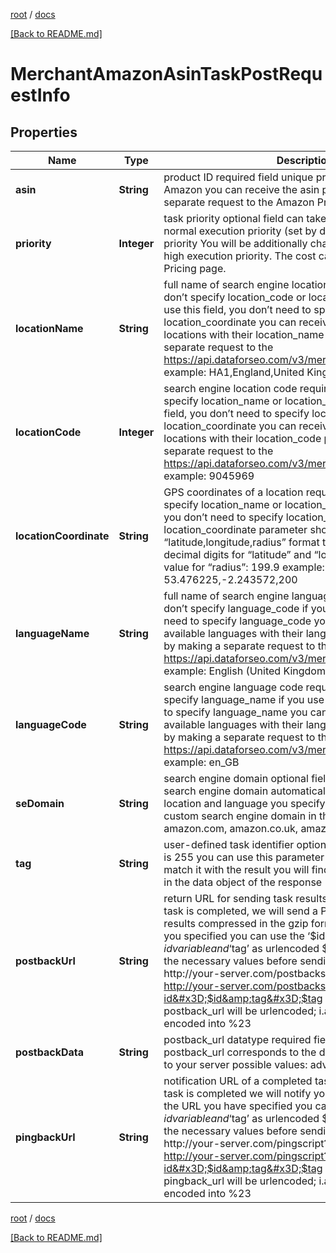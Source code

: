 [root](./../ "root") / [docs](./ "docs")

[[Back to README.md]](./../README.md "[Back to README.md]")

# MerchantAmazonAsinTaskPostRequestInfo

## Properties

| Name | Type | Description | Notes |
|------------ | ------------- | ------------- | -------------|
|**asin** | **String** | product ID required field unique product identifier (ASIN) in Amazon you can receive the asin parameter by making a separate request to the Amazon Products endpoint |  [optional] |
|**priority** | **Integer** | task priority optional field can take the following values: 1 – normal execution priority (set by default) 2 – high execution priority You will be additionally charged for the tasks with high execution priority. The cost can be calculated on the Pricing page. |  [optional] |
|**locationName** | **String** | full name of search engine location required field if you don’t specify location_code or location_coordinate if you use this field, you don’t need to specify location_code or location_coordinate you can receive the list of available locations with their location_name parameters by making a separate request to the https://api.dataforseo.com/v3/merchant/amazon/locations example: HA1,England,United Kingdom |  [optional] |
|**locationCode** | **Integer** | search engine location code required field if you don’t specify location_name or location_coordinate if you use this field, you don’t need to specify location_name or location_coordinate you can receive the list of available locations with their location_code parameters by making a separate request to the https://api.dataforseo.com/v3/merchant/amazon/locations example: 9045969 |  [optional] |
|**locationCoordinate** | **String** | GPS coordinates of a location required field if you don’t specify location_name or location_code if you use this field, you don’t need to specify location_name or location_code location_coordinate parameter should be specified in the “latitude,longitude,radius” format the maximum number of decimal digits for “latitude” and “longitude”: 7 the minimum value for “radius”: 199.9 example: 53.476225,-2.243572,200 |  [optional] |
|**languageName** | **String** | full name of search engine language required field if you don’t specify language_code if you use this field, you don’t need to specify language_code you can receive the list of available languages with their language_name parameters by making a separate request to the https://api.dataforseo.com/v3/merchant/amazon/languages example: English (United Kingdom) |  [optional] |
|**languageCode** | **String** | search engine language code required field if you don’t specify language_name if you use this field, you don’t need to specify language_name you can receive the list of available languages with their language_code parameters by making a separate request to the https://api.dataforseo.com/v3/merchant/amazon/languages example: en_GB |  [optional] |
|**seDomain** | **String** | search engine domain optional field we choose the relevant search engine domain automatically according to the location and language you specify however, you can set a custom search engine domain in this field example: amazon.com, amazon.co.uk, amazon.fr, etc. |  [optional] |
|**tag** | **String** | user-defined task identifier optional field the character limit is 255 you can use this parameter to identify the task and match it with the result you will find the specified tag value in the data object of the response |  [optional] |
|**postbackUrl** | **String** | return URL for sending task results optional field once the task is completed, we will send a POST request with its results compressed in the gzip format to the postback_url you specified you can use the ‘$id’ string as a $id variable and ‘$tag’ as urlencoded $tag variable. We will set the necessary values before sending the request. example: http://your-server.com/postbackscript?id&#x3D;$id http://your-server.com/postbackscript?id&#x3D;$id&amp;tag&#x3D;$tag Note: special symbols in postback_url will be urlencoded; i.a., the # symbol will be encoded into %23 |  [optional] |
|**postbackData** | **String** | postback_url datatype required field if you specify postback_url corresponds to the datatype that will be sent to your server possible values: advanced, html |  [optional] |
|**pingbackUrl** | **String** | notification URL of a completed task optional field when a task is completed we will notify you by GET request sent to the URL you have specified you can use the ‘$id’ string as a $id variable and ‘$tag’ as urlencoded $tag variable. We will set the necessary values before sending the request. example: http://your-server.com/pingscript?id&#x3D;$id http://your-server.com/pingscript?id&#x3D;$id&amp;tag&#x3D;$tag Note: special symbols in pingback_url will be urlencoded; i.a., the # symbol will be encoded into %23 |  [optional] |

[root](./../ "root") / [docs](./ "docs")

[[Back to README.md]](./../README.md "[Back to README.md]")